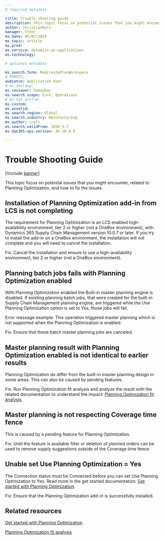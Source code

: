 ```yaml
---
# required metadata

title: Trouble shooting guide
description: This topic focus on potential issues that you might encounter, related to Planning Optimization, and how to fix the issue.
author: ChristianRytt
manager: tfehr
ms.date: 05/07/2020
ms.topic: article
ms.prod: 
ms.service: dynamics-ax-applications
ms.technology: 

# optional metadata

ms.search.form: ReqCreatePlanWorkspace
# ROBOTS: 
audience: Application User
# ms.devlang: 
ms.reviewer: kamaybac
ms.search.scope: Core, Operations
# ms.tgt_pltfrm: 
ms.custom: 
ms.assetid: 
ms.search.region: Global
ms.search.industry: Manufacturing
ms.author: crytt
ms.search.validFrom: 2020-5-7
ms.dyn365.ops.version: AX 10.0.9

---
```

# Trouble Shooting Guide

[!include [banner](../../includes/banner.md)]

This topic focus on potential issues that you might encounter, related to Planning Optimization, and how to fix the issues.

## Installation of Planning Optimization add-in from LCS is not completing

The requirement for Planning Optimization is an LCS enabled high-availability environment, tier 2 or higher (not a OneBox environment), with Dynamics 365 Supply Chain Management version 10.0.7 or later. If you try to install the add-in on a OneBox environment, the installation will not complete and you will need to cancel the installation.

Fix: Cancel the installation and ensure to use a high-availability environment, tier 2 or higher (not a OneBox environment).

## Planning batch jobs fails with Planning Optimization enabled

With Planning Optimization enabled the Built-in master planning engine is disabled. If existing planning batch jobs, that were created for the built-in Supply Chain Management planning engine, are triggered while the Use Planning Optimization option is set to Yes, those jobs will fail. 

Error message example: This operation triggered master planning which is not supported when the Planning Optimization is enabled.

Fix: Ensure that these batch master planning jobs are canceled.

## Master planning result with Planning Optimization enabled is not identical to earlier results

Planning Optimization do differ from the built-in master planning design in some areas. This can also be caused by pending features.

Fix: Run Planning Optimization fit analysis and analyze the result with the related documentation to understand the impact: [Planning Optimization fit analysis](planning-optimization-fit-analysis.md). 

## Master planning is not respecting Coverage time fence

This is caused by a pending feature for Planning Optimization.

Fix: Until the feature is available filter or deletion of planned orders can be used to remove supply suggestions outside of the Coverage time fence.

## Unable set Use Planning Optimization = Yes

The Connection status must be Connected before you can set Use Planning Optimization to Yes. Read more in the get started documentation: [Get started with Planning Optimization](get-started.md).

Fix: Ensure that the Planning Optimization add-in is successfully installed.





## Related resources

[Get started with Planning Optimization](get-started.md)

[Planning Optimization fit analysis](planning-optimization-fit-analysis.md)

